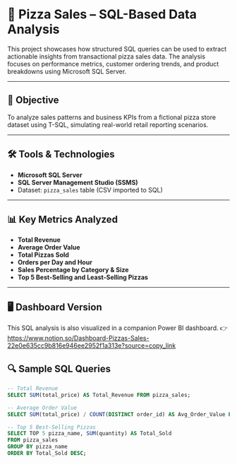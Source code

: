 # 🍕 Pizza Sales – SQL-Based Data Analysis

This project showcases how structured SQL queries can be used to extract actionable insights from transactional pizza sales data. The analysis focuses on performance metrics, customer ordering trends, and product breakdowns using Microsoft SQL Server.

---

## 📌 Objective

To analyze sales patterns and business KPIs from a fictional pizza store dataset using T-SQL, simulating real-world retail reporting scenarios.

---

## 🛠 Tools & Technologies

- **Microsoft SQL Server**
- **SQL Server Management Studio (SSMS)**
- Dataset: `pizza_sales` table (CSV imported to SQL)

---

## 📊 Key Metrics Analyzed

- **Total Revenue**
- **Average Order Value**
- **Total Pizzas Sold**
- **Orders per Day and Hour**
- **Sales Percentage by Category & Size**
- **Top 5 Best-Selling and Least-Selling Pizzas**

---
## 🖥 Dashboard Version
This SQL analysis is also visualized in a companion Power BI dashboard.
👉 https://www.notion.so/Dashboard-Pizzas-Sales-22e0e635cc9b816e946ee2952f1a313e?source=copy_link

## 🔍 Sample SQL Queries

```sql
-- Total Revenue
SELECT SUM(total_price) AS Total_Revenue FROM pizza_sales;

-- Average Order Value
SELECT SUM(total_price) / COUNT(DISTINCT order_id) AS Avg_Order_Value FROM pizza_sales;

-- Top 5 Best-Selling Pizzas
SELECT TOP 5 pizza_name, SUM(quantity) AS Total_Sold
FROM pizza_sales
GROUP BY pizza_name
ORDER BY Total_Sold DESC;
